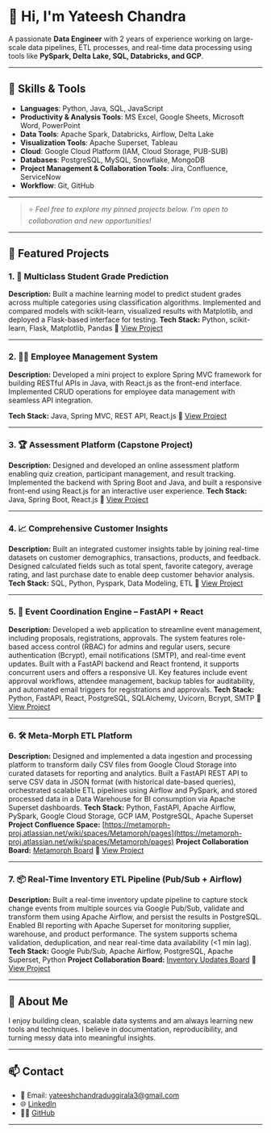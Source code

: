 # 👋 Hi, I'm Yateesh Chandra

A passionate **Data Engineer** with 2 years of experience working on large-scale data pipelines, ETL processes, and real-time data processing using tools like **PySpark, Delta Lake, SQL, Databricks, and GCP**.

---

## 🧰 Skills & Tools

- **Languages**: Python, Java, SQL, JavaScript
- **Productivity & Analysis Tools**: MS Excel, Google Sheets, Microsoft Word, PowerPoint
- **Data Tools**: Apache Spark, Databricks, Airflow, Delta Lake
- **Visualization Tools**: Apache Superset, Tableau
- **Cloud**: Google Cloud Platform (IAM, Cloud Storage, PUB-SUB)
- **Databases**: PostgreSQL, MySQL, Snowflake, MongoDB
- **Project Management & Collaboration Tools**: Jira, Confluence, ServiceNow
- **Workflow**: Git, GitHub

---

> ⭐ *Feel free to explore my pinned projects below. I'm open to collaboration and new opportunities!*

---

## 📂 Featured Projects

### 1. 🤖 Multiclass Student Grade Prediction
**Description:** Built a machine learning model to predict student grades across multiple categories using classification algorithms. Implemented and compared models with scikit-learn, visualized results with Matplotlib, and deployed a Flask-based interface for testing.
**Tech Stack:** Python, scikit-learn, Flask, Matplotlib, Pandas
🔗 [View Project](https://github.com/yateesh-chandra-duggirala/Multiclass-Student-Grade-Prediction)

---

### 2. 👨‍💼 Employee Management System
**Description:** Developed a mini project to explore Spring MVC framework for building RESTful APIs in Java, with React.js as the front-end interface. Implemented CRUD operations for employee data management with seamless API integration.

**Tech Stack:** Java, Spring MVC, REST API, React.js
🔗 [View Project](https://github.com/yateesh-chandra-duggirala/EmployeeManagement)

---

### 3. 🏆 Assessment Platform (Capstone Project)
**Description:** Designed and developed an online assessment platform enabling quiz creation, participant management, and result tracking. Implemented the backend with Spring Boot and Java, and built a responsive front-end using React.js for an interactive user experience.
**Tech Stack:** Java, Spring Boot, React.js
🔗 [View Project](https://github.com/yateesh-chandra-duggirala/assessment-platform)

---

### 4. 📈 Comprehensive Customer Insights
**Description:** Built an integrated customer insights table by joining real-time datasets on customer demographics, transactions, products, and feedback. Designed calculated fields such as total spent, favorite category, average rating, and last purchase date to enable deep customer behavior analysis.
**Tech Stack:** SQL, Python, Pyspark, Data Modeling, ETL
🔗 [View Project](https://github.com/yateesh-chandra-duggirala/Data-Engineering-Pyspark-Projects/tree/master/Customer-Insights)

---

### 5. 🎯 Event Coordination Engine – FastAPI + React
**Description:** Developed a  web application to streamline event management, including proposals, registrations, approvals. The system features role-based access control (RBAC) for admins and regular users, secure authentication (Bcrypt), email notifications (SMTP), and real-time event updates. Built with a FastAPI backend and React frontend, it supports concurrent users and offers a responsive UI. Key features include event approval workflows, attendee management, backup tables for auditability, and automated email triggers for registrations and approvals.
**Tech Stack:** Python, FastAPI, React, PostgreSQL, SQLAlchemy, Uvicorn, Bcrypt, SMTP
🔗 [View Project](https://github.com/yateesh-chandra-duggirala/ece-project-fastapi)

---

### 6. 🛠 Meta-Morph ETL Platform
**Description:** Designed and implemented a data ingestion and processing platform to transform daily CSV files from Google Cloud Storage into curated datasets for reporting and analytics. Built a FastAPI REST API to serve CSV data in JSON format (with historical date-based queries), orchestrated scalable ETL pipelines using Airflow and PySpark, and stored processed data in a Data Warehouse for BI consumption via Apache Superset dashboards.
**Tech Stack:** Python, FastAPI, Apache Airflow, PySpark, Google Cloud Storage, GCP IAM, PostgreSQL, Apache Superset
**Project Confluence Space:** [https://metamorph-proj.atlassian.net/wiki/spaces/Metamorph/pages](https://metamorph-proj.atlassian.net/wiki/spaces/Metamorph/pages)
**Project Collaboration Board:** [Metamorph Board](https://trello.com/b/P82zyRit/meta-morph)
🔗 [View Project](https://github.com/yateesh-chandra-duggirala/Meta-Morph-ETL-Databricks)

---

### 7. 📦 Real-Time Inventory ETL Pipeline (Pub/Sub + Airflow)
**Description:** Built a real-time inventory update pipeline to capture stock change events from multiple sources via Google Pub/Sub, validate and transform them using Apache Airflow, and persist the results in PostgreSQL. Enabled BI reporting with Apache Superset for monitoring supplier, warehouse, and product performance. The system supports schema validation, deduplication, and near real-time data availability (<1 min lag).
**Tech Stack:** Google Pub/Sub, Apache Airflow, PostgreSQL, Apache Superset, Python
**Project Collaboration Board:** [Inventory Updates Board](https://trello.com/b/kPWXASAI/inventory-updates)
🔗 [View Project](https://github.com/yateesh-chandra-duggirala/ETL_PubSub_Project)

---

## 📝 About Me

I enjoy building clean, scalable data systems and am always learning new tools and techniques. I believe in documentation, reproducibility, and turning messy data into meaningful insights.

---

## 📫 Contact
- 📧 Email: [yateeshchandraduggirala3@gmail.com](mailto:yateeshchandraduggirala3@gmail.com)
- 🌐 [LinkedIn](www.linkedin.com/in/yateesh-chandra-duggirala-989a1b214)
- 🧑‍💻 [GitHub](https://github.com/yateesh-chandra-duggirala)

---
